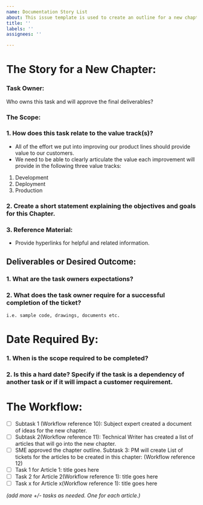 ```yaml
---
name: Documentation Story List
about: This issue template is used to create an outline for a new chapter of articles.
title: ''
labels: ''
assignees: ''

---
```

# **The Story for a New Chapter:**
### **Task Owner:**
Who owns this task and will approve the final deliverables? 

### **The Scope:**
###  1. How does this task relate to the value track(s)?
- All of the effort we put into improving our product lines should provide value to our customers.
- We need to be able to clearly articulate the value each improvement will provide in the following three value tracks:
1. Development
2. Deployment
3. Production
            
###  2. Create a short statement explaining the objectives and goals for this Chapter.

### 3. **Reference Material:**
- Provide hyperlinks for helpful and related information. 

## **Deliverables or Desired Outcome:**
###  1. What are the task owners expectations? 

###  2. What does the task owner require for a successful completion of the ticket?
    i.e. sample code, drawings, documents etc.

# **Date Required By:**
###  1. When is the scope required to be completed?
###  2. Is this a hard date?  Specify if the task is a dependency of another task or if it will impact a customer requirement.

# **The Workflow:**
- [ ] Subtask 1 (Workflow reference 10): Subject expert created a document of ideas for the new chapter.
- [ ] Subtask 2(Workflow reference 11): Technical Writer has created a list of articles that will go into the new chapter.
- [ ] SME approved the chapter outline.
Subtask 3: PM will create List of tickets for the articles to be created in this chapter:
(Workflow reference 12)
- [ ] Task 1 for Article 1: title goes here  
- [ ] Task 2 for Article 2(Workflow reference 1): title goes here
- [ ] Task x for Article x(Workflow reference 1): title goes here 

_(add more +/- tasks as needed.  One for each article.)_



